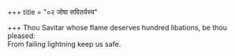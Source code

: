 +++
title = "०२ जोषा सवितर्यस्य"

+++
Thou Savitar whose flame deserves hundred libations, be thou pleased:  
     From failing lightning keep us safe.